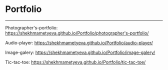# Portfolio
***
Photographer's-portfolio: https://shekhmametyeva.github.io/Portfolio/photographer's-portfolio/

Audio-player: https://shekhmametyeva.github.io/Portfolio/audio-player/

Image-galery: https://shekhmametyeva.github.io/Portfolio/image-galery/

Tic-tac-toe: https://shekhmametyeva.github.io/Portfolio/tic-tac-toe/

